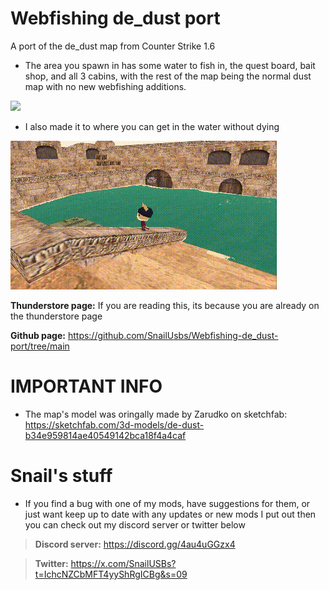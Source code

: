  # Webfishing de_dust port
A port of the de_dust map from Counter Strike 1.6


- The area you spawn in has some water to fish in, the quest board, bait shop, and all 3 cabins, with the rest of the map being the normal dust map with no new webfishing additions.

![](https://github.com/SnailUsbs/Webfishing-de_dust-port/blob/main/de_dust%20showcase/Dust_spawn.gif)

- I also made it to where you can get in the water without dying

![](https://github.com/SnailUsbs/Webfishing-de_dust-port/blob/main/de_dust%20showcase/Dust_water.gif)

**Thunderstore page:** If you are reading this, its because you are already on the thunderstore page 

**Github page:** https://github.com/SnailUsbs/Webfishing-de_dust-port/tree/main

# IMPORTANT INFO

- The map's model was oringally made by Zarudko on sketchfab: https://sketchfab.com/3d-models/de-dust-b34e959814ae40549142bca18f4a4caf

# Snail's stuff

- If you find a bug with one of my mods, have suggestions for them, or just want keep up to date with any updates or new mods I put out then you can check out my discord server or twitter below

> **Discord server:** https://discord.gg/4au4uGGzx4

> **Twitter:** https://x.com/SnailUSBs?t=IchcNZCbMFT4yyShRgICBg&s=09
